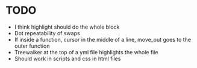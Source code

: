 # TODO

* I think highlight should do the whole block
* Dot repeatability of swaps
* If inside a function, cursor in the middle of a line, move_out goes to the outer function
* Treewalker at the top of a yml file highlights the whole file
* Should work in scripts and css in html files
